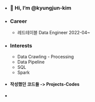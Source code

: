 - ### 👋 Hi, I’m @kyungjun-kim
- ### Career
  - 레드테이블 Data Engineer 2022-04~ 

- ### Interests
  - Data Crawling - Processing
  - Data Pipeline
  - SQL
  - Spark

- #### 작성했던 코드들 -> Projects-Codes
- 
<!---
kyungjun-kim/kyungjun-kim is a ✨ special ✨ repository because its `README.md` (this file) appears on your GitHub profile.
You can click the Preview link to take a look at your changes.
--->
